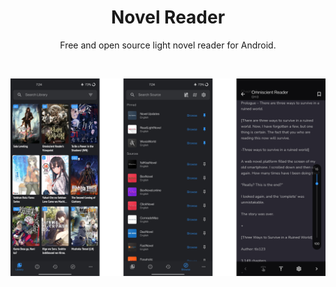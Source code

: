 <h1 align="center">
  Novel Reader
</h1>

<p align="center">
  Free and open source light novel reader for Android.
</p>

<br/>

<p align="center">
  <img src="./.github/readme-images/screenshots.png" align="center" />
</p>

